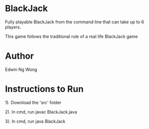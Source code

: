# BlackJack
Fully playable BlackJack from the command line that can take up to 6 players. 

This game follows the traditional rule of a real life BlackJack game

# Author

Edwin Ng Wong

# Instructions to Run

1). Download the 'src' folder

2). In cmd, run javac BlackJack.java

3). In cmd, run java BlackJack
